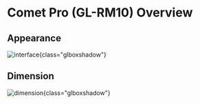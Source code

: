 # Comet Pro (GL-RM10) Overview

## Appearance

![interface](https://static.gl-inet.com/docs/kvm/user_guide/gl-rm10/rm10-interface.jpg){class="glboxshadow"}

## Dimension

![dimension](https://static.gl-inet.com/docs/kvm/user_guide/gl-rm10/rm10-dimension.png){class="glboxshadow"}

